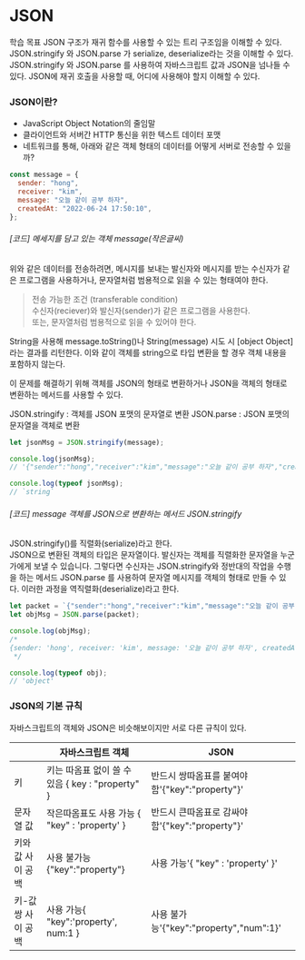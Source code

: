 # JSON

학습 목표
JSON 구조가 재귀 함수를 사용할 수 있는 트리 구조임을 이해할 수 있다.
JSON.stringify 와 JSON.parse 가 serialize, deserialize라는 것을 이해할 수 있다.
JSON.stringify 와 JSON.parse 를 사용하여 자바스크립트 값과 JSON을 넘나들 수 있다.
JSON에 재귀 호출을 사용할 때, 어디에 사용해야 할지 이해할 수 있다.

### JSON이란?

- JavaScript Object Notation의 줄임말
- 클라이언트와 서버간 HTTP 통신을 위한 텍스트 데이터 포맷
- 네트워크를 통해, 아래와 같은 객체 형태의 데이터를 어떻게 서버로 전송할 수 있을까?

```javascript
const message = {
  sender: "hong",
  receiver: "kim",
  message: "오늘 같이 공부 하자",
  createdAt: "2022-06-24 17:50:10",
};
```

###### [코드] 메세지를 담고 있는 객체 message(작은글씨)

위와 같은 데이터를 전송하려면, 메시지를 보내는 발신자와 메시지를 받는 수신자가 같은 프로그램을 사용하거나, 문자열처럼 범용적으로 읽을 수 있는 형태여야 한다.

> 전송 가능한 조건 (transferable condition)  
> 수신자(reciever)와 발신자(sender)가 같은 프로그램을 사용한다.  
> 또는, 문자열처럼 범용적으로 읽을 수 있어야 한다.

String을 사용해 message.toString()나 String(message) 시도 시 [object Object]라는 결과를 리턴한다. 이와 같이 객체를 string으로 타입 변환을 할 경우 객체 내용을 포함하지 않는다.

이 문제를 해결하기 위해 객체를 JSON의 형태로 변환하거나 JSON을 객체의 형태로 변환하는 메서드를 사용할 수 있다.

JSON.stringify : 객체를 JSON 포맷의 문자열로 변환
JSON.parse : JSON 포맷의 문자열을 객체로 변환

```javascript
let jsonMsg = JSON.stringify(message);

console.log(jsonMsg);
// '{"sender":"hong","receiver":"kim","message":"오늘 같이 공부 하자","createdAt":"2022-06-24 17:50:10"}'

console.log(typeof jsonMsg);
// `string`
```

###### [코드] message 객체를 JSON으로 변환하는 메서드 JSON.stringify

JSON.stringify()를 직렬화(serialize)라고 한다.  
JSON으로 변환된 객체의 타입은 문자열이다. 발신자는 객체를 직렬화한 문자열을 누군가에게 보낼 수 있습니다. 그렇다면 수신자는 JSON.stringify와 정반대의 작업을 수행을 하는 메서드 JSON.parse 를 사용하여 문자열 메시지를 객체의 형태로 만들 수 있다.
이러한 과정을 역직렬화(deserialize)라고 한다.

```javascript
let packet = `{"sender":"hong","receiver":"kim","message":"오늘 같이 공부 하자","createdAt":"2022-06-24 17:50:10"}`;
let objMsg = JSON.parse(packet);

console.log(objMsg);
/*
{sender: 'hong', receiver: 'kim', message: '오늘 같이 공부 하자', createdAt: '2022-06-24 17:50:10'}
 */

console.log(typeof obj);
// 'object'
```

### JSON의 기본 규칙

자바스크립트의 객체와 JSON은 비슷해보이지만 서로 다른 규칙이 있다.

|                    | 자바스크립트 객체                                | JSON                                            |
| ------------------ | ------------------------------------------------ | ----------------------------------------------- |
| 키                 | 키는 따옴표 없이 쓸 수 있음 { key : "property" } | 반드시 쌍따옴표를 붙여야 함'{"key":"property"}' |
| 문자열 값          | 작은따옴표도 사용 가능 { "key" : 'property' }    | 반드시 큰따옴표로 감싸야 함'{"key":"property"}' |
| 키와 값 사이 공백  | 사용 불가능{"key":"property"}                    | 사용 가능'{ "key" : 'property' }'               |
| 키-값 쌍 사이 공백 | 사용 가능{ "key":'property', num:1 }             | 사용 불가능'{"key":"property","num":1}'         |
